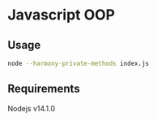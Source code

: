 # Javascript OOP

## Usage
```bash
node --harmony-private-methods index.js
```

## Requirements
Nodejs v14.1.0
